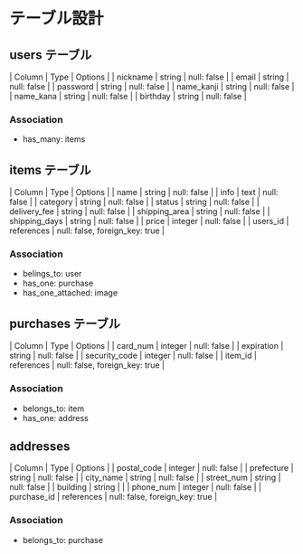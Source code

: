 # テーブル設計
## users テーブル
| Column     | Type   | Options     |
| nickname   | string | null: false |
| email      | string | null: false |
| password   | string | null: false |
| name_kanji | string | null: false |
| name_kana  | string | null: false |
| birthday   | string | null: false |

### Association
* has_many: items

## items テーブル
| Column        | Type       | Options                        |
| name          | string     | null: false                    |
| info          | text       | null: false                    |
| category      | string     | null: false                    |
| status        | string     | null: false                    |
| delivery_fee  | string     | null: false                    |
| shipping_area | string     | null: false                    |
| shipping_days | string     | null: false                    |
| price         | integer    | null: false                    |
| users_id      | references | null: false, foreign_key: true |

### Association
* belings_to: user
* has_one: purchase
* has_one_attached: image

## purchases テーブル
| Column        | Type       | Options                        |
| card_num      | integer    | null: false                    |
| expiration    | string     | null: false                    |
| security_code | integer    | null: false                    |
| item_id       | references | null: false, foreign_key: true |

### Association
* belongs_to: item
* has_one: address

## addresses
| Column      | Type       | Options                        |
| postal_code | integer    | null: false                    |
| prefecture  | string     | null: false                    |
| city_name   | string     | null: false                    |
| street_num  | string     | null: false                    |
| building    | string     |                                |
| phone_num   | integer    | null: false                    |
| purchase_id | references | null: false, foreign_key: true |

### Association
* belongs_to: purchase